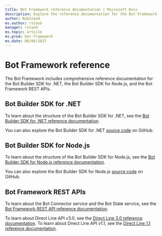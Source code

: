 ```yaml
---
title: Bot Framework reference documentation | Microsoft Docs
description: Explore the reference documentation for the Bot Framework.
author: RobStand
ms.author: rstand
manager: rstand
ms.topic: article
ms.prod: bot-framework
ms.date: 08/04/2017
---
```

# Bot Framework reference
The Bot Framework includes comprehensive reference documentation for the Bot Builder SDK for .NET, the Bot Builder SDK for Node.js, and the Bot Framework REST APIs.

## Bot Builder SDK for .NET
To learn about the structure of the Bot Builder SDK for .NET, see the [Bot Builder SDK for .NET reference documentation](https://docs.microsoft.com/en-us/dotnet/api/?view=botbuilder-3.11.0).

You can also explore the Bot Builder SDK for .NET [source code](https://github.com/Microsoft/BotBuilder/tree/master/CSharp) on GitHub. 

## Bot Builder SDK for Node.js
To learn about the structure of the Bot Builder SDK for Node.js, see the [Bot Builder SDK for Node.js reference documentation](https://docs.botframework.com/en-us/node/builder/calling-reference/modules/_botbuilder_d_.html).

You can also explore the Bot Builder SDK for Node.js [source code](https://github.com/Microsoft/BotBuilder/tree/master/Node) on GitHub.

## Bot Framework REST APIs
To learn about the Bot Connector service and the Bot State service, see the [Bot Framework REST API reference documentation](~/rest-api/bot-framework-rest-connector-api-reference.md). 

To learn about Direct Line API v3.0, see the [Direct Line 3.0 reference documentation](~/rest-api/bot-framework-rest-direct-line-3-0-api-reference.md). 
To learn about Direct Line API v1.1, see the [Direct Line 1.1 reference documentation](~/rest-api/bot-framework-rest-direct-line-1-1-api-reference.md).


